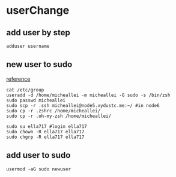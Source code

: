 # userChange

## add user by step
```
adduser username
```

## new user to sudo

   [reference](https://blog.csdn.net/wujunlei1595848/article/details/87027871)
```shell
cat /etc/group
useradd -d /home/micheallei -m micheallei -G sudo -s /bin/zsh
sudo passwd micheallei
sudo scp -r .ssh micheallei@node5.xydustc.me:~/ #in node6
sudo cp -r .zshrc /home/micheallei/
sudo cp -r .oh-my-zsh /home/micheallei/
```
```shell
sudo su ella717 #login ella717
sudo chown -R ella717 ella717
sudo chgrp -R ella717 ella717 
```

## add user to sudo
```
usermod -aG sudo newuser
```
